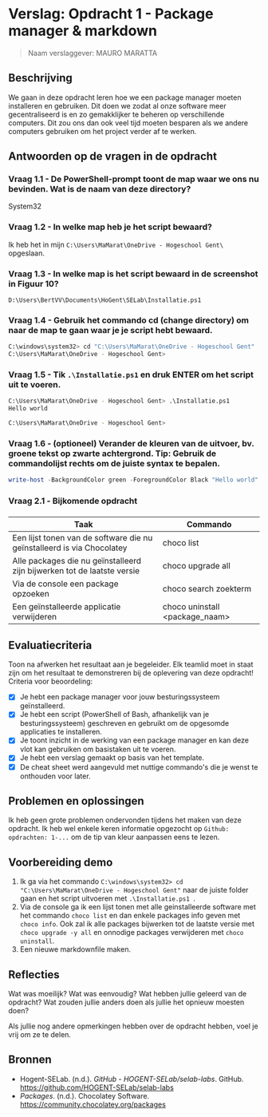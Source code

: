 # Verslag: Opdracht 1 - Package manager & markdown

> Naam verslaggever: MAURO MARATTA

## Beschrijving
We gaan in deze opdracht leren hoe we een package manager moeten installeren en gebruiken. Dit doen we zodat al onze software meer gecentraliseerd is en zo gemakklijker te beheren op verschillende computers. Dit zou ons dan ook veel tijd moeten besparen als we andere computers gebruiken om het project verder af te werken.

## Antwoorden op de vragen in de opdracht
### Vraag 1.1 - De PowerShell-prompt toont de map waar we ons nu bevinden. Wat is de naam van deze directory?
System32
### Vraag 1.2 - In welke map heb je het script bewaard?
Ik heb het in mijn `C:\Users\MaMarat\OneDrive - Hogeschool Gent\` opgeslaan.
### Vraag 1.3 - In welke map is het script bewaard in de screenshot in Figuur 10?
`D:\Users\BertVV\Documents\HoGent\SELab\Installatie.ps1`
### Vraag 1.4 - Gebruik het commando **cd** (change directory) om naar de map te gaan waar je je script hebt bewaard.
```bash
C:\windows\system32> cd "C:\Users\MaMarat\OneDrive - Hogeschool Gent"
C:\Users\MaMarat\OneDrive - Hogeschool Gent> 
```
### Vraag 1.5 - Tik `.\Installatie.ps1` en druk ENTER om het script uit te voeren.
```bash
C:\Users\MaMarat\OneDrive - Hogeschool Gent> .\Installatie.ps1
Hello world

C:\Users\MaMarat\OneDrive - Hogeschool Gent> 
```
### Vraag 1.6 - (optioneel) Verander de kleuren van de uitvoer, bv. groene tekst op zwarte achtergrond. Tip: Gebruik de commandolijst rechts om de juiste syntax te bepalen.
```PowerShell
write-host -BackgroundColor green -ForegroundColor Black "Hello world"
```

### Vraag 2.1 - Bijkomende opdracht 

| **Taak**                                                                | **Commando**                   |
| ----------------------------------------------------------------------- | ------------------------------ |
| Een lijst tonen van de software die nu geïnstalleerd is via Chocolatey  | choco list                     |
| Alle packages die nu geïnstalleerd zijn bijwerken tot de laatste versie | choco upgrade all<br>          |
| Via de console een package opzoeken                                     | choco search zoekterm          |
| Een geïnstalleerde applicatie verwijderen                               | choco uninstall <package_naam> |

## Evaluatiecriteria
Toon na afwerken het resultaat aan je begeleider. Elk teamlid moet in staat zijn om het resultaat te demonstreren bij de oplevering van deze opdracht! Criteria voor beoordeling:

- [x] Je hebt een package manager voor jouw besturingssysteem geïnstalleerd.
- [x] Je hebt een script (PowerShell of Bash, afhankelijk van je besturingssysteem) geschreven en gebruikt om de opgesomde applicaties te installeren.
- [x] Je toont inzicht in de werking van een package manager en kan deze vlot kan gebruiken om basistaken uit te voeren.
- [x] Je hebt een verslag gemaakt op basis van het template.
- [x] De cheat sheet werd aangevuld met nuttige commando's die je wenst te onthouden voor later.

## Problemen en oplossingen
Ik heb geen grote problemen ondervonden tijdens het maken van deze opdracht.
Ik heb wel enkele keren informatie opgezocht op `Github: opdrachten: 1-...` om de tip van kleur aanpassen eens te lezen.
## Voorbereiding demo
1. Ik ga via het commando `C:\windows\system32> cd "C:\Users\MaMarat\OneDrive - Hogeschool Gent"` naar de juiste folder gaan en het script uitvoeren met `.\Installatie.ps1 `.
2. Via de console ga ik een lijst tonen met alle geinstalleerde software met het commando `choco list` en dan enkele packages info geven met `choco info`. Ook zal ik alle packages bijwerken tot de laatste versie met `choco upgrade -y all` en onnodige packages verwijderen met `choco uninstall`.
3. Een nieuwe markdownfile maken.

## Reflecties
Wat was moeilijk? Wat was eenvoudig? Wat hebben jullie geleerd van de opdracht? Wat zouden jullie anders doen als jullie het opnieuw moesten doen?

Als jullie nog andere opmerkingen hebben over de opdracht hebben, voel je vrij om ze te delen.

## Bronnen
- Hogent-SELab. (n.d.). _GitHub - HOGENT-SELab/selab-labs_. GitHub. https://github.com/HOGENT-SELab/selab-labs
- _Packages_. (n.d.). Chocolatey Software. https://community.chocolatey.org/packages

